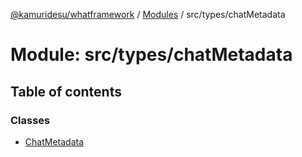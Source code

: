 [@kamuridesu/whatframework](../README.md) / [Modules](../modules.md) / src/types/chatMetadata

# Module: src/types/chatMetadata

## Table of contents

### Classes

- [ChatMetadata](../classes/src_types_chatMetadata.ChatMetadata.md)
